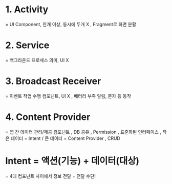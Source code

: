 # 1. Activity
= UI Component, 한개 이상, 동시에 두개 X , Fragment로 화면 분활
# 2. Service
= 백그라운드 프로세스 의미, UI X
# 3. Broadcast Receiver
= 이벤트 작업 수행 컴포넌트, UI X , 베터리 부족 알림, 문자 등 동작
# 4. Content Provider
= 앱 간 데이터 관리/제공 컴포넌트 , DB 공유 , Permission , 표준화된 인터페이스 , 작은 데이터 = Intent / 큰 데이터 = Content Provider , CRUD

# Intent = 액션(기능) + 데이터(대상)
 = 4대 컴포넌트 사이에서 정보 전달 = 전달 수단!
